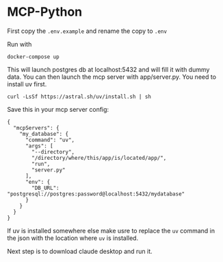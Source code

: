 # MCP-Python

First copy the `.env.example` and rename the copy to `.env`

Run with

```
docker-compose up
```

This will launch postgres db at localhost:5432 and will fill it with dummy data.
You can then launch the mcp server with app/server.py. You need to install uv
first.

```
curl -LsSf https://astral.sh/uv/install.sh | sh
```

Save this in your mcp server config:

```
{
  "mcpServers": {
    "my_database": {
      "command": "uv",
      "args": [
        "--directory",
        "/directory/where/this/app/is/located/app/",
        "run",
        "server.py"
      ],
      "env": {
        "DB_URL": "postgresql://postgres:password@localhost:5432/mydatabase"
      }
    }
  }
}
```

If uv is installed somewhere else make usre to replace the `uv` command in the
json with the location where `uv` is installed.

Next step is to download claude desktop and run it.
